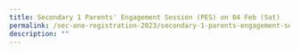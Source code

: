 ```yaml
---
title: Secondary 1 Parents' Engagement Session (PES) on 04 Feb (Sat)
permalink: /sec-one-registration-2023/secondary-1-parents-engagement-session-pes-on-04-feb-sat/
description: ""
---
```


